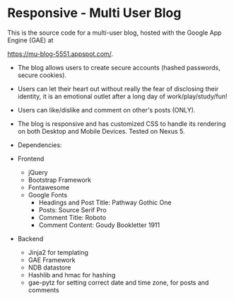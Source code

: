 # Responsive - Multi User Blog

This is the source code for a multi-user blog, hosted with the Google App Engine (GAE) at 

  https://mu-blog-5551.appspot.com/.

- The blog allows users to create secure accounts (hashed passwords, secure cookies).

- Users can let their heart out without really the fear of disclosing their identity, it is an emotional outlet after a long day of work/play/study/fun!

- Users can like/dislike and comment on other's posts (ONLY).

- The blog is responsive and has customized CSS to handle its rendering on both Desktop and Mobile Devices. Tested on Nexus 5.

- Dependencies:

* Frontend
  - jQuery
  - Bootstrap Framework
  - Fontawesome
  - Google Fonts
      - Headings and Post Title: Pathway Gothic One
      - Posts: Source Serif Pro
      - Comment Title: Roboto
      - Comment Content: Goudy Bookletter 1911

* Backend
  - Jinja2 for templating
  - GAE Framework
  - NDB datastore
  - Hashlib and hmac for hashing
  - gae-pytz for setting correct date and time zone, for posts and comments
